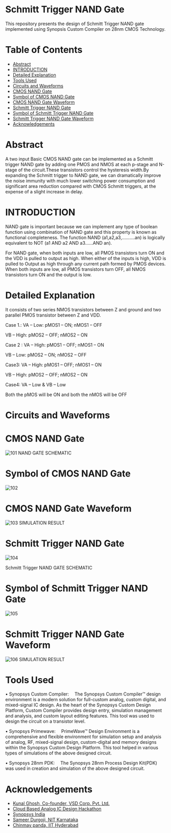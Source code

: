 #  Schmitt Trigger NAND Gate 
This repository presents the design of Schmitt Trigger NAND gate implemented using Synopsis Custom Compiler on 28nm CMOS Technology.
# Table of Contents
- [Abstract](https://github.com/shivbaba/kirti/edit/main/README.md#abstract)
- [INTRODUCTION](https://github.com/shivbaba/kirti/edit/main/README.md#introduction)
- [Detailed Explanation](https://github.com/shivbaba/kirti/edit/main/README.md#detailed-explanation)
- [Tools Used](https://github.com/shivbaba/kirti/edit/main/README.md#tools-used)
- [Circuits and Waveforms](https://github.com/shivbaba/kirti/edit/main/README.md#circuits-and-waveforms)
- [CMOS NAND Gate](https://github.com/shivbaba/kirti/edit/main/README.md#cmos-nand-gate)
- [Symbol of CMOS NAND Gate](https://github.com/shivbaba/kirti/edit/main/README.md#symbol-of-cmos-nand-gate)
- [CMOS NAND Gate Waveform](https://github.com/shivbaba/kirti/edit/main/README.md#cmos-nand-gate-waveform)
- [Schmitt Trigger NAND Gate](https://github.com/shivbaba/kirti/edit/main/README.md#schmitt-trigger-nand-gate-1)
- [Symbol of Schmitt Trigger NAND Gate](https://github.com/shivbaba/kirti/edit/main/README.md#symbol-of-schmitt-trigger-nand-gate)
- [Schmitt Trigger NAND Gate Waveform](https://github.com/shivbaba/kirti/edit/main/README.md#schmitt-trigger-nand-gate-waveform)
- [Acknowledgements](https://github.com/shivbaba/kirti/edit/main/README.md#acknowledgements)

# Abstract
A two input Basic CMOS NAND gate can be implemented as a Schmitt trigger NAND gate by
adding one PMOS and NMOS at each p-stage and N-stage of the circuit.These transistors control the hysteresis width.By expanding the Schmitt trigger to NAND gate, we can dramatically improve the noise immunity with much lower switching power consumption and significant area reduction compared with CMOS Schmitt triggers, at the expense of a slight increase in delay.
# INTRODUCTION
NAND gate is important because we can implement any
type of boolean function using combination of NAND gate
and this property is known as functional completeness. The
function NAND (a1,a2,a3,……….an) is logically equivalent to
NOT (a1 AND a2 AND a3……AND an). 

For NAND gate, when both inputs are low, all PMOS transistors turn ON and the VDD is pulled to output as
high. When either of the inputs is high, VDD is pulled to Output as high through any current path formed by
PMOS devices. When both inputs are low, all PMOS transistors turn OFF, all NMOS transistors turn ON and
the output is low.
# Detailed Explanation
It consists of two series NMOS transistors between Z and
ground and two parallel PMOS transistor between Z and
VDD.

Case 1.: VA – Low: pMOS1 – ON; nMOS1 – OFF
 
 VB – High: pMOS2 – OFF; nMOS2 – ON

Case 2 : VA – High: pMOS1 – OFF; nMOS1 – ON
 
 VB – Low: pMOS2 – ON; nMOS2 – OFF

Case3: VA – High: pMOS1 – OFF; nMOS1 – ON
 
 VB – High: pMOS2 – OFF; nMOS2 – ON

Case4: VA – Low & VB – Low

Both the pMOS will be ON and both the nMOS will be OFF

# Circuits and Waveforms
# CMOS NAND Gate

![101](https://github.com/shivbaba/kirti/blob/main/cmos%20nand.png)
                    NAND GATE SCHEMATIC

# Symbol of CMOS NAND Gate
![102](https://github.com/shivbaba/kirti/blob/main/nand%20symbol.png)

# CMOS NAND Gate Waveform

![103](https://github.com/shivbaba/kirti/blob/main/cmos%20nand%20waveform.png)
                    SIMULATION RESULT 

# Schmitt Trigger NAND Gate
![104](https://github.com/shivbaba/kirti/blob/main/schmit%20triiger%20nand%20schematic.png)

Schmitt Trigger NAND GATE SCHEMATIC
  
# Symbol of Schmitt Trigger NAND Gate
![105](https://github.com/shivbaba/kirti/blob/main/schmitt%20trigger%20nand%20symbol.png)

# Schmitt Trigger NAND Gate Waveform
![106](https://github.com/shivbaba/kirti/blob/main/schmitt%20nand%20waveform.png)
SIMULATION RESULT 




# Tools Used
•	Synopsys Custom Compiler:  The Synopsys Custom Compiler™ design environment is a modern solution for full-custom analog, custom digital, and mixed-signal IC design. As the heart of the Synopsys Custom Design Platform, Custom Compiler provides design entry, simulation management and analysis, and custom layout editing features. This tool was used to design the circuit on a transistor level.

•	Synopsys Primewave:  PrimeWave™ Design Environment is a comprehensive and flexible environment for simulation setup and analysis of analog, RF, mixed-signal design, custom-digital and memory designs within the Synopsys Custom Design Platform. This tool helped in various types of simulations of the above designed circuit.

•	Synopsys 28nm PDK:  The Synopsys 28nm Process Design Kit(PDK) was used in creation and simulation of the above designed circuit.

# Acknowledgements
- [Kunal Ghosh, Co-founder, VSD Corp. Pvt. Ltd.](https://www.iith.ac.in/events/2022/02/15/Cloud-Based-Analog-IC-Design-Hackathon/)
- [Cloud Based Analog IC Design Hackathon](https://www.iith.ac.in/events/2022/02/15/Cloud-Based-Analog-IC-Design-Hackathon/')
- [Synopsys India](https://www.synopsys.com/)
- [Sameer Durgoji, NIT Karnataka](https://www.iith.ac.in/events/2022/02/15/Cloud-Based-Analog-IC-Design-Hackathon/)
- [Chinmay panda, IIT Hyderabad](https://www.iith.ac.in/events/2022/02/15/Cloud-Based-Analog-IC-Design-Hackathon/)
